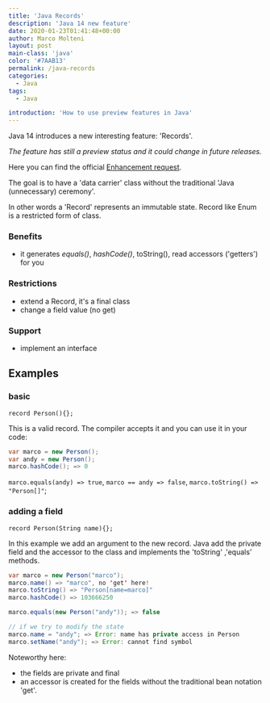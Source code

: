 ```yaml
---
title: 'Java Records'
description: 'Java 14 new feature'
date: 2020-01-23T01:41:48+00:00
author: Marco Molteni
layout: post
main-class: 'java'
color: '#7AAB13'
permalink: /java-records
categories:
  - Java
tags:
  - Java

introduction: 'How to use preview features in Java'
---
```


Java 14 introduces a new interesting feature: 'Records'.

_The feature has still a preview status and it could change in future releases._

Here you can find the official [Enhancement request](https://openjdk.java.net/jeps/359).

The goal is to have a 'data carrier' class without the traditional 'Java (unnecessary) ceremony'.

In other words a 'Record' represents an immutable state. Record like Enum is a restricted form of class.


### Benefits
- it generates _equals()_, _hashCode()_, toString(), read accessors ('getters') for you

### Restrictions
- extend a Record, it's a final class
- change a field value (no get)

### Support
- implement an interface

## Examples

### basic
`record Person(){};`

This is a valid record. The compiler accepts it and you can use it in your code:
``` java
var marco = new Person();
var andy = new Person();
marco.hashCode(); => 0
```

`marco.equals(andy) => true`, `marco == andy => false`, `marco.toString() => "Person[]"`;

### adding a field
`record Person(String name){};`

In this example we add an argument to the new record.
Java add the private field and the accessor to the class and implements the 'toString' ,'equals' methods.

``` java
var marco = new Person("marco");
marco.name() => "marco", no 'get' here!
marco.toString() => "Person[name=marco]"
marco.hashCode() => 103666250

marco.equals(new Person("andy")); => false

// if we try to modify the state
marco.name = "andy"; => Error: name has private access in Person
marco.setName("andy"); => Error: cannot find symbol
```

Noteworthy here:
- the fields are private and final
- an accessor is created for the fields without the traditional bean notation 'get'.